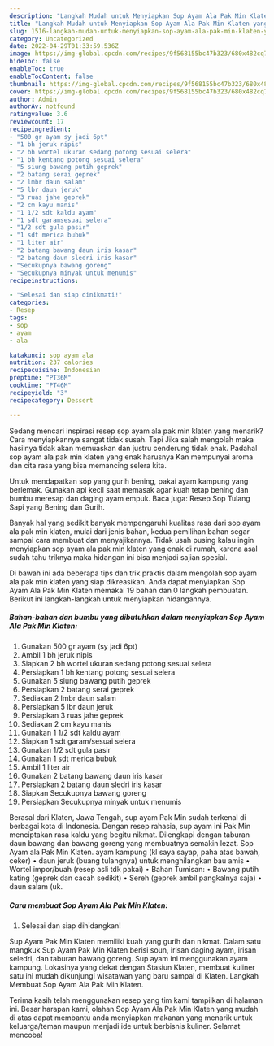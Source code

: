 ```yaml
---
description: "Langkah Mudah untuk Menyiapkan Sop Ayam Ala Pak Min Klaten yang Enak, Buat Buka Puasa Bisa Manjain Lidah"
title: "Langkah Mudah untuk Menyiapkan Sop Ayam Ala Pak Min Klaten yang Enak, Buat Buka Puasa Bisa Manjain Lidah"
slug: 1516-langkah-mudah-untuk-menyiapkan-sop-ayam-ala-pak-min-klaten-yang-enak-buat-buka-puasa-bisa-manjain-lidah
category: Uncategorized
date: 2022-04-29T01:33:59.536Z
image: https://img-global.cpcdn.com/recipes/9f568155bc47b323/680x482cq70/sop-ayam-ala-pak-min-klaten-foto-resep-utama.jpg
hideToc: false
enableToc: true
enableTocContent: false
thumbnail: https://img-global.cpcdn.com/recipes/9f568155bc47b323/680x482cq70/sop-ayam-ala-pak-min-klaten-foto-resep-utama.jpg
cover: https://img-global.cpcdn.com/recipes/9f568155bc47b323/680x482cq70/sop-ayam-ala-pak-min-klaten-foto-resep-utama.jpg
author: Admin
authorAv: notfound
ratingvalue: 3.6
reviewcount: 17
recipeingredient:
- "500 gr ayam sy jadi 6pt"
- "1 bh jeruk nipis"
- "2 bh wortel ukuran sedang potong sesuai selera"
- "1 bh kentang potong sesuai selera"
- "5 siung bawang putih geprek"
- "2 batang serai geprek"
- "2 lmbr daun salam"
- "5 lbr daun jeruk"
- "3 ruas jahe geprek"
- "2 cm kayu manis"
- "1 1/2 sdt kaldu ayam"
- "1 sdt garamsesuai selera"
- "1/2 sdt gula pasir"
- "1 sdt merica bubuk"
- "1 liter air"
- "2 batang bawang daun iris kasar"
- "2 batang daun sledri iris kasar"
- "Secukupnya bawang goreng"
- "Secukupnya minyak untuk menumis"
recipeinstructions:

- "Selesai dan siap dinikmati!"
categories:
- Resep
tags:
- sop
- ayam
- ala

katakunci: sop ayam ala 
nutrition: 237 calories
recipecuisine: Indonesian
preptime: "PT36M"
cooktime: "PT46M"
recipeyield: "3"
recipecategory: Dessert

---
```



Sedang mencari inspirasi resep sop ayam ala pak min klaten yang menarik? Cara menyiapkannya sangat tidak susah. Tapi Jika salah mengolah maka hasilnya tidak akan memuaskan dan justru cenderung tidak enak. Padahal sop ayam ala pak min klaten yang enak harusnya Kan mempunyai aroma dan cita rasa yang bisa memancing selera kita.


Untuk mendapatkan sop yang gurih bening, pakai ayam kampung yang berlemak. Gunakan api kecil saat memasak agar kuah tetap bening dan bumbu meresap dan daging ayam empuk. Baca juga: Resep Sop Tulang Sapi yang Bening dan Gurih.

Banyak hal yang sedikit banyak mempengaruhi kualitas rasa dari sop ayam ala pak min klaten, mulai dari jenis bahan, kedua pemilihan bahan segar sampai cara membuat dan menyajikannya. Tidak usah pusing kalau ingin menyiapkan sop ayam ala pak min klaten yang enak di rumah, karena asal sudah tahu triknya maka hidangan ini bisa menjadi sajian spesial.


Di bawah ini ada beberapa tips dan trik praktis dalam mengolah sop ayam ala pak min klaten yang siap dikreasikan. Anda dapat menyiapkan Sop Ayam Ala Pak Min Klaten memakai 19 bahan dan 0 langkah pembuatan. Berikut ini langkah-langkah untuk menyiapkan hidangannya.

<!--inarticleads1-->

##### Bahan-bahan dan bumbu yang dibutuhkan dalam menyiapkan Sop Ayam Ala Pak Min Klaten:

1. Gunakan 500 gr ayam (sy jadi 6pt)
1. Ambil 1 bh jeruk nipis
1. Siapkan 2 bh wortel ukuran sedang potong sesuai selera
1. Persiapkan 1 bh kentang potong sesuai selera
1. Gunakan 5 siung bawang putih geprek
1. Persiapkan 2 batang serai geprek
1. Sediakan 2 lmbr daun salam
1. Persiapkan 5 lbr daun jeruk
1. Persiapkan 3 ruas jahe geprek
1. Sediakan 2 cm kayu manis
1. Gunakan 1 1/2 sdt kaldu ayam
1. Siapkan 1 sdt garam/sesuai selera
1. Gunakan 1/2 sdt gula pasir
1. Gunakan 1 sdt merica bubuk
1. Ambil 1 liter air
1. Gunakan 2 batang bawang daun iris kasar
1. Persiapkan 2 batang daun sledri iris kasar
1. Siapkan Secukupnya bawang goreng
1. Persiapkan Secukupnya minyak untuk menumis


Berasal dari Klaten, Jawa Tengah, sup ayam Pak Min sudah terkenal di berbagai kota di Indonesia. Dengan resep rahasia, sup ayam ini Pak Min menciptakan rasa kaldu yang begitu nikmat. Dilengkapi dengan taburan daun bawang dan bawang goreng yang membuatnya semakin lezat. Sop Ayam ala Pak Min Klaten. ayam kampung (kl saya sayap, paha atas bawah, ceker) • daun jeruk (buang tulangnya) untuk menghilangkan bau amis • Wortel impor/buah (resep asli tdk pakai) • Bahan Tumisan: • Bawang putih kating (geprek dan cacah sedikit) • Sereh (geprek ambil pangkalnya saja) • daun salam (uk. 

<!--inarticleads2-->

##### Cara membuat Sop Ayam Ala Pak Min Klaten:


1. Selesai dan siap dihidangkan!

Sup Ayam Pak Min Klaten memiliki kuah yang gurih dan nikmat. Dalam satu mangkuk Sup Ayam Pak Min Klaten berisi soun, irisan daging ayam, irisan seledri, dan taburan bawang goreng. Sup ayam ini menggunakan ayam kampung. Lokasinya yang dekat dengan Stasiun Klaten, membuat kuliner satu ini mudah dikunjungi wisatawan yang baru sampai di Klaten. Langkah Membuat Sop Ayam Ala Pak Min Klaten. 

Terima kasih telah menggunakan resep yang tim kami tampilkan di halaman ini. Besar harapan kami, olahan Sop Ayam Ala Pak Min Klaten yang mudah di atas dapat membantu anda menyiapkan makanan yang menarik untuk keluarga/teman maupun menjadi ide untuk berbisnis kuliner. Selamat mencoba!
